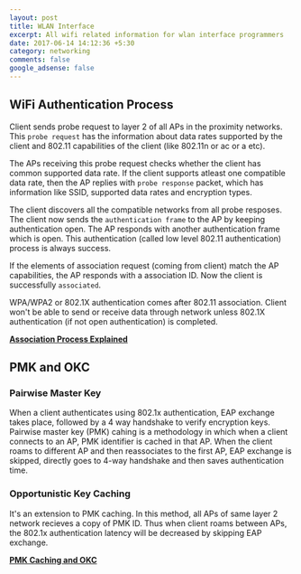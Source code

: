 ```yaml
---
layout: post
title: WLAN Interface
excerpt: All wifi related information for wlan interface programmers
date: 2017-06-14 14:12:36 +5:30
category: networking
comments: false
google_adsense: false
---
```

## WiFi Authentication Process

Client sends probe request to layer 2 of all APs in the proximity networks. This `probe request` has the information about data rates supported by the client and 802.11 capabilities of the client (like 802.11n or ac or a etc).

The APs receiving this probe request checks whether the client has common supported data rate. If the client supports atleast one compatible data rate, then the AP replies with `probe response` packet, which has information like SSID, supported data rates and encryption types.

The client discovers all the compatible networks from all probe resposes. The client now sends the `authentication frame` to the AP by keeping authentication open. The AP responds with another authentication frame which is open. This authentication (called low level 802.11 authentication) process is always success.

If the elements of association request (coming from client) match the AP capabilities, the AP responds with a association ID. Now the client is successfully `associated`.

WPA/WPA2 or 802.1X authentication comes after 802.11 association. Client won't be able to send or receive data through network unless 802.1X authentication (if not open authentication) is completed.

**[Association Process Explained](https://documentation.meraki.com/MR/WiFi_Basics_and_Best_Practices/802.11_Association_process_explained)**

## PMK and OKC
### Pairwise Master Key

When a client authenticates using 802.1x authentication, EAP exchange takes place, followed by a 4 way handshake to verify encryption keys. Pairwise master key (PMK) cahing is a methodology in which when a client connects to an AP, PMK identifier is cached in that AP. When the client roams to different AP and then reassociates to the first AP, EAP exchange is skipped, directly goes to 4-way handshake and then saves authentication time.

### Opportunistic Key Caching

It's an extension to PMK caching. In this method, all APs of same layer 2 network recieves a copy of PMK ID. Thus when client roams between APs, the 802.1x authentication latency will be decreased by skipping EAP exchange.

**[PMK Caching and OKC](https://documentation.meraki.com/MR/WiFi_Basics_and_Best_Practices/Pairwise_Master_Key_and_Opportunistic_Key_Caching_-_PMK_and_OKC)**
